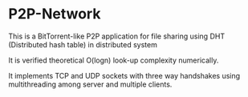 # P2P-Network

This is a BitTorrent-like P2P application for file sharing using DHT (Distributed hash table) in distributed system

It is verified theoretical O(logn) look-up complexity numerically.

It implements TCP and UDP sockets with three way handshakes using multithreading among server and multiple clients.
